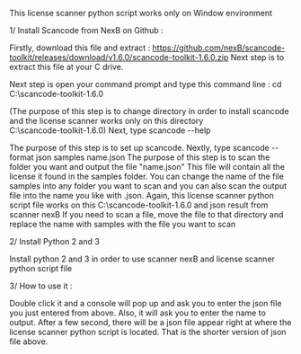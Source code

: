 This license scanner python script works only on Window environment 

1/ Install Scancode from NexB on Github :

  Firstly, download this file and extract : https://github.com/nexB/scancode-toolkit/releases/download/v1.6.0/scancode-toolkit-1.6.0.zip
  Next step is to extract this file at your C drive. 
  
  Next step is open your command prompt and type this command line :
  cd C:\scancode-toolkit-1.6.0 
  
  (The purpose of this step is to change directory in order to install scancode and the license scanner works only on this directory  
  C:\scancode-toolkit-1.6.0)
  Next, type 
  scancode --help
  
  The purpose of this step is to set up scancode.
  Nextly, type
  scancode --format json samples name.json
  The purpose of this step is to scan the folder you want and output the file "name.json" This file will contain all the license it found 
  in the samples folder. You can change the name of the file samples into any folder you want to scan and you can also scan the output file 
  into the name you like with .json. Again, this license scanner python script file works on this C:\scancode-toolkit-1.6.0 and json result from scanner nexB
  If you need to scan a file, move the file to that directory and replace the name with samples with the file you want to scan
  
2/ Install Python 2 and 3

  Install python 2 and 3 in order to use scanner nexB and license scanner python script file
  
3/ How to use it :

  Double click it and a console will pop up and ask you to enter the json file you just entered from above. Also, it will ask you to enter
  the name to output. After a few second, there will be a json file appear right at where the license scanner python script is located.
  That is the shorter version of json file above. 
  
  
  
